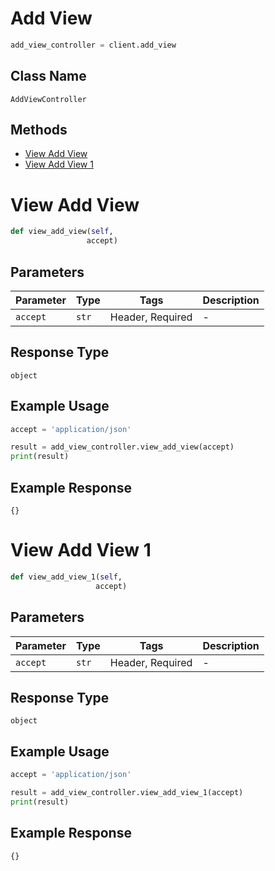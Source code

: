 # Add View

```python
add_view_controller = client.add_view
```

## Class Name

`AddViewController`

## Methods

* [View Add View](../../doc/controllers/add-view.md#view-add-view)
* [View Add View 1](../../doc/controllers/add-view.md#view-add-view-1)


# View Add View

```python
def view_add_view(self,
                 accept)
```

## Parameters

| Parameter | Type | Tags | Description |
|  --- | --- | --- | --- |
| `accept` | `str` | Header, Required | - |

## Response Type

`object`

## Example Usage

```python
accept = 'application/json'

result = add_view_controller.view_add_view(accept)
print(result)
```

## Example Response

```
{}
```


# View Add View 1

```python
def view_add_view_1(self,
                   accept)
```

## Parameters

| Parameter | Type | Tags | Description |
|  --- | --- | --- | --- |
| `accept` | `str` | Header, Required | - |

## Response Type

`object`

## Example Usage

```python
accept = 'application/json'

result = add_view_controller.view_add_view_1(accept)
print(result)
```

## Example Response

```
{}
```

